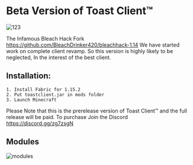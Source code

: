 # Beta Version of Toast Client™
![123](https://i.imgur.com/CyU4Rfr.png)

The Infamous Bleach Hack Fork https://github.com/BleachDrinker420/bleachhack-1.14
We have started work on complete client revamp. So this version is highly likely to be neglected, In the interest of the best client.

## Installation:
```
1. Install Fabric for 1.15.2
2. Put toastclient.jar in mods folder
3. Launch Minecraft
```
Please Note that this is the prerelease version of Toast Client™ and the full release will be paid.
To purchase Join the Discord https://discord.gg/zg7zsgN

## Modules
![modules](https://imgur.com/MiQyoOH.png)


